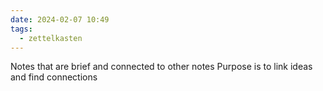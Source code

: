 ```yaml
---
date: 2024-02-07 10:49
tags:
  - zettelkasten
---
```


Notes that are brief and connected to other notes
Purpose is to link ideas and find connections


